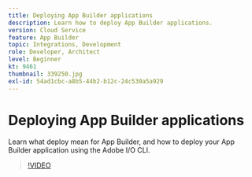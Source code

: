 ```yaml
---
title: Deploying App Builder applications
description: Learn how to deploy App Builder applications.
version: Cloud Service
feature: App Builder
topic: Integrations, Development
role: Developer, Architect
level: Beginner
kt: 9461
thumbnail: 339250.jpg
exl-id: 54ad1cbc-a8b5-44b2-b12c-24c530a5a929
---
```

# Deploying App Builder applications

Learn what deploy mean for App Builder, and how to deploy your App Builder application using the Adobe I/O CLI.

>[!VIDEO](https://video.tv.adobe.com/v/339250/?quality=12&learn=on)
